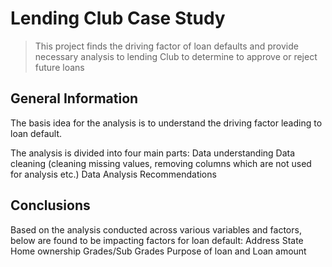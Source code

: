 # Lending Club Case Study
> This project finds the driving factor of loan defaults and provide necessary analysis to lending Club to determine to approve or reject future loans


<!-- You can include any other section that is pertinent to your problem -->

## General Information

The basis idea for the analysis is to understand the driving factor leading to loan default.

The analysis is divided into four main parts:
Data understanding
Data cleaning (cleaning missing values, removing columns which are not used for analysis etc.)
Data Analysis
Recommendations



<!-- You don't have to answer all the questions - just the ones relevant to your project. -->

## Conclusions
Based on the analysis conducted across various variables and factors, below are found to be impacting factors for loan default:
Address State
Home ownership
Grades/Sub Grades
Purpose of loan and Loan amount

<!-- You don't have to answer all the questions - just the ones relevant to your project. -->

<!-- Optional -->
<!-- ## License -->
<!-- This project is open source and available under the [... License](). -->

<!-- You don't have to include all sections - just the one's relevant to your project -->